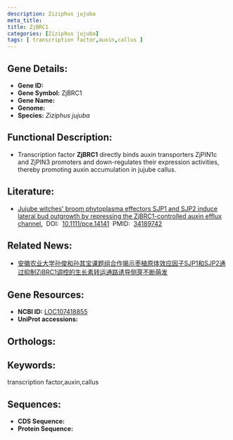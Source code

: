 ```yaml
---
description: Ziziphus jujuba
meta_title:
title: ZjBRC1
categories: [Ziziphus jujuba]
tags: [ transcription factor,auxin,callus ]
---
```


## Gene Details:
- **Gene ID:**	[]()
- **Gene Symbol:** ZjBRC1
- **Gene Name:** 
- **Genome:** []()
- **Species:** *Ziziphus jujuba*

## Functional Description:
   - Transcription factor **ZjBRC1** directly binds auxin transporters ZjPIN1c and ZjPIN3 promoters and down-regulates their expression activities, thereby promoting auxin accumulation in jujube callus.

## Literature:
   - [Jujube witches&#x27; broom phytoplasma effectors SJP1 and SJP2 induce lateral bud outgrowth by repressing the ZjBRC1-controlled auxin efflux channel.]( https://onlinelibrary.wiley.com/doi/full/10.1111/pce.14141)&nbsp;&nbsp;DOI:&nbsp;&nbsp;[10.1111/pce.14141](https://onlinelibrary.wiley.com/doi/full/10.1111/pce.14141)&nbsp;&nbsp;PMID:&nbsp;&nbsp;[34189742](https://pubmed.ncbi.nlm.nih.gov/34189742/)

## Related News:
   - [安徽农业大学孙俊和孙其宝课题组合作揭示枣植原体效应因子SJP1和SJP2通过抑制ZjBRC1调控的生长素转运通路诱导侧芽不断萌发](https://mp.weixin.qq.com/s?__biz=MzIyOTY2NDYyNQ==&mid=2247518069&idx=2&sn=f525f1555afb936599ffc193999748ba&chksm=e8bdf56bdfca7c7d8ca1ccc326752145bacd9450f9b75b2b02ba8678940d21231c07b7bda41a&scene=27#wechat_redirect)

## Gene Resources:
- **NCBI ID:** [LOC107418855](https://www.ncbi.nlm.nih.gov/gene/?term=LOC107418855)
- **UniProt accessions:** [](https://www.uniprot.org/uniprotkb//entry)

## Orthologs:


## Keywords:
transcription factor,auxin,callus

## Sequences:
- **CDS Sequence:**
- **Protein Sequence:**
